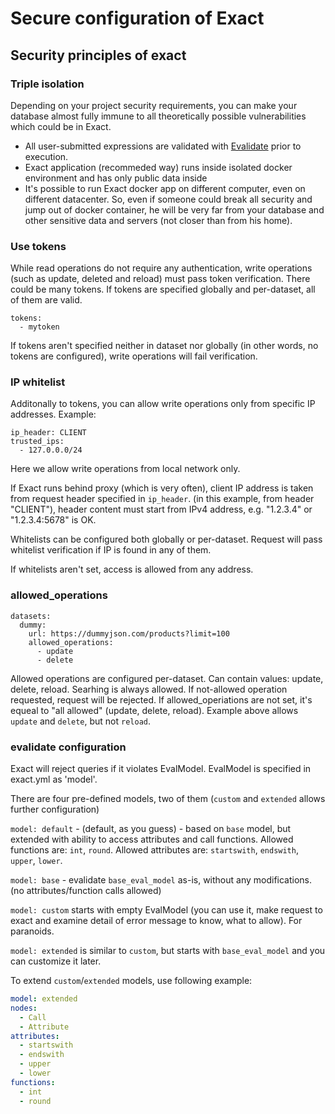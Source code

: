 # Secure configuration of Exact

## Security principles of exact

### Triple isolation
Depending on your project security requirements, you can make your database almost fully immune to all theoretically possible vulnerabilities which could be in Exact.

- All user-submitted expressions are validated with [Evalidate](https://github.com/yaroslaff/evalidate) prior to execution.
- Exact application (recommeded way) runs inside isolated docker environment and has only public data inside
- It's possible to run Exact docker app on different computer, even on different datacenter. So, even if someone could break all security and jump out of docker container, he will be very far from your database and other sensitive data and servers (not closer than from his home).


### Use tokens
While read operations do not require any authentication, write operations (such as update, deleted and reload) must pass token verification. There could be many tokens. If tokens are specified globally and per-dataset, all of them are valid.

~~~
tokens:
  - mytoken
~~~

If tokens aren't specified neither in dataset nor globally (in other words, no tokens are configured), write operations will fail verification.

### IP whitelist
Additonally to tokens, you can allow write operations only from specific IP addresses. Example:
~~~
ip_header: CLIENT
trusted_ips:
  - 127.0.0.0/24
~~~
Here we allow write operations from local network only. 

If Exact runs behind proxy (which is very often), client IP address is taken from request header specified in `ip_header`. (in this example, from header "CLIENT"), header content must start from IPv4 address, e.g. "1.2.3.4" or "1.2.3.4:5678" is OK.

Whitelists can be configured both globally or per-dataset. Request will pass whitelist verification if IP is found in any of them.

If whitelists aren't set, access is allowed from any address.


### allowed_operations
~~~
datasets:
  dummy:
    url: https://dummyjson.com/products?limit=100
    allowed_operations:
      - update
      - delete
~~~

Allowed operations are configured per-dataset. Can contain values: update, delete, reload. Searhing is always allowed.
If not-allowed operation requested, request will be rejected. If allowed_operiations are not set, it's equeal to "all allowed" (update, delete, reload).
Example above allows `update` and `delete`, but not `reload`.


### evalidate configuration
Exact will reject queries if it violates EvalModel. EvalModel is specified in exact.yml as 'model'.

There are four pre-defined models, two of them (`custom` and `extended` allows further configuration)

`model: default` - (default, as you guess) - based on `base` model, but extended with ability to access attributes and call functions. Allowed functions are: `int`, `round`. Allowed attributes are: `startswith`, `endswith`, `upper`, `lower`.

`model: base` - evalidate `base_eval_model` as-is, without any modifications. (no attributes/function calls allowed)

`model: custom` starts with empty EvalModel (you can use it, make request to exact and examine detail of error message to know, what to allow). For paranoids.

`model: extended` is similar to `custom`, but starts with `base_eval_model` and you can customize it later.

To extend `custom`/`extended` models, use following example:
~~~yaml
model: extended
nodes: 
  - Call
  - Attribute
attributes:
  - startswith
  - endswith
  - upper
  - lower
functions:
  - int
  - round
~~~
